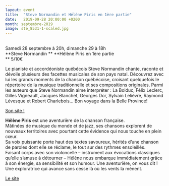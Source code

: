 ```yaml
---
layout: event
title:  "Steve Normandin et Hélène Piris en 1ère partie"
date:   2019-09-28 20:00:00 +0200
month: septembre-2019
image: ste_8531-1-scaled.jpg
---
```



<br /> Samedi 28 septembre à 20h, dimanche 29 à 18h<br /> **Steve Normandin  ** **Hélène Piris en 1ère partie  
** 5/10€

Le pianiste et accordéoniste québécois Steve Normandin chante, raconte et dévoile plusieurs des facettes musicales de son pays natal. Découvrez avec lui les grands moments de la chanson québécoise, croisant quelquefois le répertoire de la musique traditionnelle et ses compositions originales. Parmi les auteurs que Steve Normandin aime interpréter : La Bolduc, Félix Leclerc, Gilles Vigneault, Jacques Blanchet, Georges Dor, Sylvain Lelièvre, Raymond Lévesque et Robert Charlebois... Bon voyage dans la Belle Province!

[Son site !](http://www.stevenormandin.com)







**Hélène Piris** est une aventurière de la chanson française.  
Mâtinées de musique du monde et de jazz, ses chansons explorent de nouveaux territoires avec pourtant cette évidence qui nous touche en plein cœur.  
Sa voix puissante porte haut des textes savoureux, hérités d’une chanson de paroles dont elle se réclame, le tout sur des rythmes ensoleillés.  
Faisant corps avec son violoncelle – instrument aux évocations classiques qu’elle s’amuse à détourner – Hélène nous embarque immédiatement grâce à son énergie, sa sensibilité et son humour. Une aventurière, on vous dit ! Une exploratrice qui avance sans cesse là où les vents la mènent.

[Le site](http://www.helenepiris.com/)